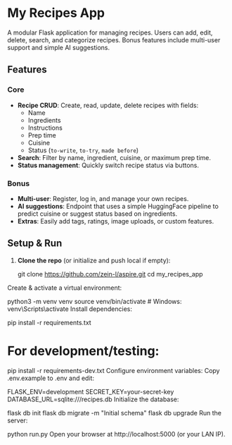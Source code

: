 # My Recipes App

A modular Flask application for managing recipes. Users can add, edit, delete, search, and categorize recipes. Bonus features include multi-user support and simple AI suggestions.

## Features

### Core
- **Recipe CRUD**: Create, read, update, delete recipes with fields:
  - Name  
  - Ingredients  
  - Instructions  
  - Prep time  
  - Cuisine  
  - Status (`to-write`, `to-try`, `made before`)
- **Search**: Filter by name, ingredient, cuisine, or maximum prep time.  
- **Status management**: Quickly switch recipe status via buttons.

### Bonus
- **Multi-user**: Register, log in, and manage your own recipes.  
- **AI suggestions**: Endpoint that uses a simple HuggingFace pipeline to predict cuisine or suggest status based on ingredients.  
- **Extras**: Easily add tags, ratings, image uploads, or custom features.

## Setup & Run

1. **Clone the repo** (or initialize and push local if empty):
  
   git clone https://github.com/zein-l/aspire.git
   cd my_recipes_app

Create & activate a virtual environment:


python3 -m venv venv
source venv/bin/activate      # Windows: venv\Scripts\activate
Install dependencies:


pip install -r requirements.txt
# For development/testing:
pip install -r requirements-dev.txt
Configure environment variables:
Copy .env.example to .env and edit:


FLASK_ENV=development
SECRET_KEY=your-secret-key
DATABASE_URL=sqlite:///recipes.db
Initialize the database:


flask db init
flask db migrate -m "Initial schema"
flask db upgrade
Run the server:


python run.py
Open your browser at http://localhost:5000 (or your LAN IP).